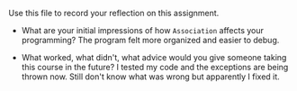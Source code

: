 Use this file to record your reflection on this assignment.

- What are your initial impressions of how `Association` affects your programming?
  The program felt more organized and easier to debug.
  
- What worked, what didn't, what advice would you give someone taking this course in the future?
  I tested my code and the exceptions are being thrown now. Still don't know what was wrong but apparently I fixed it. 
